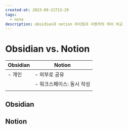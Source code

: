 ```yaml
---
created-at: 2023-09-21T13:29
tags:
  - note
description: obsidian과 notion 차이점과 사용처의 차이 비교
---
```

# Obsidian vs. Notion
| Obsidian | Notion                    |
| -------- | ------------------------- |
| - 개인   | - 외부로 공유             |
|          | - 워크스페이스: 동시 작성 |
|          |                           |

## Obsidian
## Notion